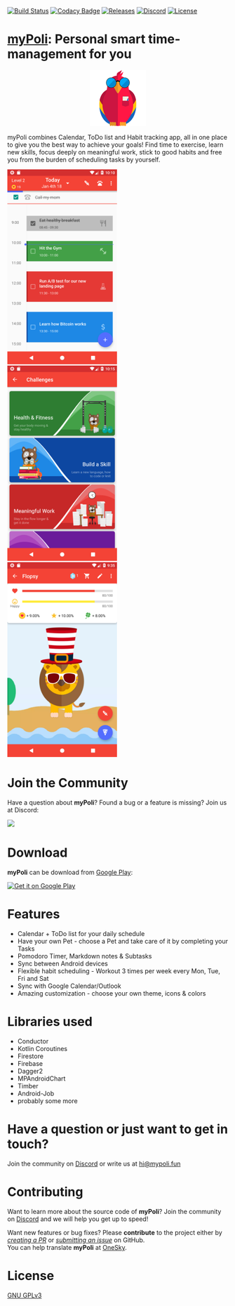 [![Build Status](https://img.shields.io/circleci/project/github/iPoli/iPoli-android/master.svg?style=flat-square)](https://circleci.com/gh/iPoli/iPoli-android)
[![Codacy Badge](https://img.shields.io/codacy/grade/5cad37c9a6e6415eb5fee3578bc6706d.svg?style=flat-square)](https://www.codacy.com/app/iPoli/iPoli-android?utm_source=github.com&amp;utm_medium=referral&amp;utm_content=iPoli/iPoli-android&amp;utm_campaign=Badge_Grade)
[![Releases](https://img.shields.io/github/release/iPoli/iPoli-android.svg?style=flat-square)](https://github.com/iPoli/iPoli-android/releases/latest)
[![Discord](https://img.shields.io/discord/367715831913906176.svg?style=flat-square)](https://discord.gg/7AMKs28)
[![License](https://img.shields.io/github/license/iPoli/iPoli-android.svg?style=flat-square)](https://github.com/iPoli/iPoli-android/blob/master/LICENSE)

# [myPoli](http://bit.ly/ipoli-android): Personal smart time-management for you

<p align="center"><img src="./.github/icon.png" width="128px"/></p>

myPoli combines Calendar, ToDo list and Habit tracking app, all in one place to give you the best way to achieve your goals! Find time to exercise, learn new skills, focus deeply on meaningful work, stick to good habits and free you from the burden of scheduling tasks by yourself.

<img src="./.github/screens/calendar.png" width="250px"/> &nbsp;&nbsp;&nbsp;
<img src="./.github/screens/challenges.png" width="250px"/> &nbsp;&nbsp;&nbsp;
<img src="./.github/screens/pet.png" width="250px"/> &nbsp;&nbsp;&nbsp;

# Join the Community

Have a question about **myPoli**? Found a bug or a feature is missing? Join us at Discord:

<a href="https://discord.gg/7AMKs28"><img src="https://discordapp.com/assets/e7a3b51fdac2aa5ec71975d257d5c405.png" width="128px"/></a>

# Download

**myPoli** can be download from [Google Play](http://bit.ly/ipoli-android):

<a href="http://bit.ly/ipoli-android"><img alt="Get it on Google Play" src="https://play.google.com/intl/en_us/badges/images/generic/en-play-badge.png" height="80"/></a>

# Features

* Calendar + ToDo list for your daily schedule
* Have your own Pet - choose a Pet and take care of it by completing your Tasks
* Pomodoro Timer, Markdown notes & Subtasks
* Sync between Android devices
* Flexible habit scheduling - Workout 3 times per week every Mon, Tue, Fri and Sat
* Sync with Google Calendar/Outlook
* Amazing customization - choose your own theme, icons & colors

# Libraries used

* Conductor
* Kotlin Coroutines
* Firestore
* Firebase
* Dagger2
* MPAndroidChart
* Timber
* Android-Job
* probably some more

# Have a question or just want to get in touch?

Join the community on [Discord](https://discord.gg/7AMKs28) or write us at [hi@mypoli.fun](mailto:hi@mypoli.fun)

# Contributing

Want to learn more about the source code of **myPoli**? Join the community on [Discord](https://discord.gg/7AMKs28) and we will help you get up to speed!  

Want new features or bug fixes? Please **contribute** to the  project either by [_creating a PR_](https://github.com/iPoli/iPoli-android/compare) or [_submitting an issue_](https://github.com/iPoli/iPoli-android/issues/new) on GitHub.  
You can help translate **myPoli** at [OneSky](https://ossiudx.oneskyapp.com/collaboration/project?id=110776).

# License

[GNU GPLv3](https://github.com/iPoli/iPoli-android/blob/master/LICENSE.md)
